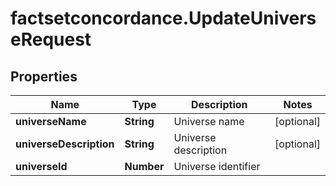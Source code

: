 # factsetconcordance.UpdateUniverseRequest

## Properties

Name | Type | Description | Notes
------------ | ------------- | ------------- | -------------
**universeName** | **String** | Universe name | [optional] 
**universeDescription** | **String** | Universe description | [optional] 
**universeId** | **Number** | Universe identifier | 



